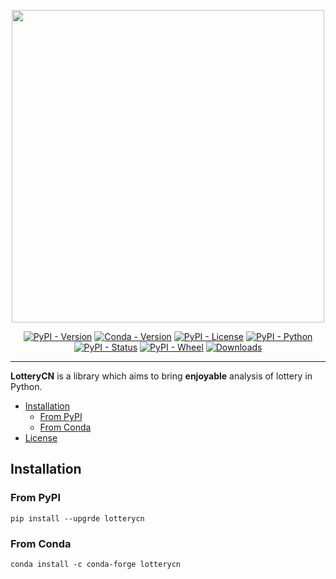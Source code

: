 <p align="center">
  <img src="https://github.com/UlionTse/lotterycn/blob/main/docs/lotterycn_black.png" width="500"/>
</p>
<p align="center">
  <a href="https://pypi.org/project/lotterycn"><img alt="PyPI - Version" src="https://img.shields.io/pypi/v/lotterycn.svg"></a>
  <a href="https://anaconda.org/conda-forge/lotterycn"><img alt="Conda - Version" src="https://img.shields.io/conda/vn/conda-forge/lotterycn.svg"></a>
  <a href="https://pypi.org/project/lotterycn"><img alt="PyPI - License" src="https://img.shields.io/pypi/l/lotterycn.svg"></a>
  <a href="https://pypi.org/project/lotterycn"><img alt="PyPI - Python" src="https://img.shields.io/pypi/pyversions/lotterycn.svg"></a>
  <a href="https://pypi.org/project/lotterycn"><img alt="PyPI - Status" src="https://img.shields.io/pypi/status/lotterycn.svg"></a>
  <a href="https://pypi.org/project/lotterycn"><img alt="PyPI - Wheel" src="https://img.shields.io/badge/wheel-yes-brightgreen.svg"></a>
  <a href="https://pypi.org/project/lotterycn"><img alt="Downloads" src="https://pepy.tech/badge/lotterycn"></a>
</p>

* * *

**LotteryCN** is a library which aims to bring **enjoyable** analysis of lottery in Python.

- [Installation](#installation)
  - [From PyPI](#from-PyPI)
  - [From Conda](#from-Conda)
- [License](#License)

## Installation

### From PyPI

```shell
pip install --upgrde lotterycn
```

### From Conda

```shell
conda install -c conda-forge lotterycn
```